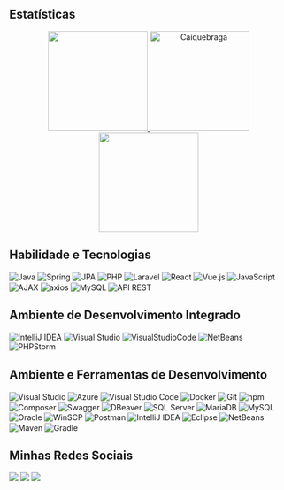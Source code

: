 
## Estatísticas

<div align="center">
    <a href="https://github.com/Caiquebraga">
        <img height="180em" src="https://github-readme-stats.vercel.app/api?username=Caiquebraga&show_icons=true&theme=blue-green&include_all_commits=true&count_private=true"/>
    </a>
    <a href="https://github.com/Caiquebraga">
        <img height="180em" src="https://github-readme-streak-stats.herokuapp.com/?user=Caiquebraga&&theme=tokyonight" alt="Caiquebraga" />
    </a>
    <a href="https://github.com/Caiquebraga">
        <img height="180em" src="https://github-readme-stats.vercel.app/api/top-langs/?username=Caiquebraga&layout=compact&langs_count=7&theme=blue-green"/>
    </a>
</div>

## Habilidade e Tecnologias

<div align="left">  
    <img align="center" alt="Java" src="https://img.shields.io/badge/Java-007396?style=for-the-badge&logo=java&logoColor=white">
    <img align="center" alt="Spring" src="https://img.shields.io/badge/Spring-6DB33F?style=for-the-badge&logo=spring&logoColor=white">
    <img align="center" alt="JPA" src="https://img.shields.io/badge/JPA-FF6D00?style=for-the-badge">
    <img align="center" alt="PHP" src="https://img.shields.io/badge/PHP-777BB4?style=for-the-badge&logo=php&logoColor=white">
    <img align="center" alt="Laravel" src="https://img.shields.io/badge/Laravel-FF2D20?style=for-the-badge&logo=laravel&logoColor=white">
    <img align="center" alt="React" src="https://img.shields.io/badge/React-61DAFB?style=for-the-badge&logo=react&logoColor=black">
    <img align="center" alt="Vue.js" src="https://img.shields.io/badge/Vue.js-4FC08D?style=for-the-badge&logo=vue.js&logoColor=white">
    <img align="center" alt="JavaScript" src="https://img.shields.io/badge/JavaScript-F7DF1E?style=for-the-badge&logo=javascript&logoColor=black">
    <img align="center" alt="AJAX" src="https://img.shields.io/badge/AJAX-0082FC?style=for-the-badge&logo=ajax&logoColor=white">
    <img align="center" alt="axios" src="https://img.shields.io/badge/axios-007ACC?style=for-the-badge&logo=axios&logoColor=white">
    <img align="center" alt="MySQL" src="https://img.shields.io/badge/MySQL-4479A1?style=for-the-badge&logo=mysql&logoColor=white">
    <img align="center" alt="API REST" src="https://img.shields.io/badge/API_REST-FF5733?style=for-the-badge">    
</div>

## Ambiente de Desenvolvimento Integrado

<div>
    <img align="center" alt="IntelliJ IDEA" src="https://img.shields.io/badge/IntelliJ%20IDEA-000000?style=for-the-badge&logo=intellij-idea&logoColor=white">
    <img align="center" alt="Visual Studio" src="https://img.shields.io/badge/Visual%20Studio-5C2D91?style=for-the-badge&logo=visual-studio&logoColor=white">
     <img align="center" alt="VisualStudioCode"                                             
src="https://img.shields.io/badge/Visual%20Studio%20Code-0078d7.svg?style=for-the-badge&logo=visual-studio-code&logoColor=white">
    <img align="center" alt="NetBeans"                                                                    
    src="https://img.shields.io/badge/NetBeans-1B6AC6?style=for-the-badge&logo=apache-netbeans-ide&logoColor=white">
    <img align="center" alt="PHPStorm" src="https://img.shields.io/badge/PHPStorm-000000?style=for-the-badge&logo=phpstorm&logoColor=white">
</div>

## Ambiente e Ferramentas de Desenvolvimento 

<div align="left">
     <img align="center" alt="Visual Studio"                                                        
    src="https://img.shields.io/badge/Visual%20Studio-5C2D91?style=for-the-badge&logo=visual-studio&logoColor=white">
    <img align="center" alt="Azure" src="https://img.shields.io/badge/Azure-0089D6?style=for-the-badge&logo=microsoft-azure&logoColor=white">
    <img align="center" alt="Visual Studio Code" src="https://img.shields.io/badge/Visual%20Studio%20Code-0078d7.svg?style=for-the- 
    badge&logo=visual-studio-code&logoColor=white">
    <img align="center" alt="Docker" src="https://img.shields.io/badge/docker-%230db7ed.svg?style=for-the-badge&logo=docker&logoColor=white"> 
    <img align="center" alt="Git" src="https://img.shields.io/badge/git-%23F05033.svg?style=for-the-badge&logo=git&logoColor=white"> 
    <img align="center" alt="npm" src="https://img.shields.io/badge/npm-CB3837?style=for-the-badge&logo=npm&logoColor=white">
    <img align="center" alt="Composer" src="https://img.shields.io/badge/Composer-885630?style=for-the-badge&logo=composer&logoColor=white">
    <img align="center" alt="Swagger" src="https://img.shields.io/badge/Swagger-85EA2D?style=for-the-badge&logo=swagger&logoColor=black">
    <img align="center" alt="DBeaver" src="https://img.shields.io/badge/DBeaver-430098?style=for-the-badge&logo=dbeaver&logoColor=white">
    <img align="center" alt="SQL Server"                                                                
    src="https://img.shields.io/badge/SQL_Server-CC2927?style=for-the-badge&logo=microsoft-sql-server&logoColor=white">
    <img align="center" alt="MariaDB" src="https://img.shields.io/badge/MariaDB-003545?style=for-the-badge&logo=mariadb&logoColor=white">
    <img align="center" alt="MySQL" src="https://img.shields.io/badge/mysql-%2300f.svg?style=for-the-badge&logo=mysql&logoColor=white">
    <img align="center" alt="Oracle" src="https://img.shields.io/badge/Oracle-F80000?style=for-the-badge&logo=oracle&logoColor=white">
    <img align="center" alt="WinSCP" src="https://img.shields.io/badge/WinSCP-167BB6?style=for-the-badge&logo=winscp&logoColor=white">
    <img align="center" alt="Postman" src="https://img.shields.io/badge/Postman-FF6C37?style=for-the-badge&logo=postman&logoColor=white">
    <img align="center" alt="IntelliJ IDEA" src="https://img.shields.io/badge/IntelliJ%20IDEA-000000?style=for-the-badge&logo=intellij-idea&logoColor=white">
    <img align="center" alt="Eclipse" src="https://img.shields.io/badge/Eclipse-2C2255?style=for-the-badge&logo=eclipse&logoColor=white">
    <img align="center" alt="NetBeans" src="https://img.shields.io/badge/NetBeans-1B6AC6?style=for-the-badge&logo=apache-netbeans-ide&logoColor=white">
    <img align="center" alt="Maven" src="https://img.shields.io/badge/Maven-C71A36?style=for-the-badge&logo=apache-maven&logoColor=white">
    <img align="center" alt="Gradle" src="https://img.shields.io/badge/Gradle-02303A?style=for-the-badge&logo=gradle&logoColor=white">
</div>
</div>

## Minhas Redes Sociais

<div align="left">
   <a href="mailto:caiquebsousa@outlook.com"><img                                                                 
src="https://img.shields.io/badge/-Outlook-%230078D4?style=for-the-badge&logo=microsoft-outlook&logoColor=white" target="_blank"></a>
  <a href="https://www.linkedin.com/in/caique-braga-sousa-8b08ab220/" target="_blank"><img src="https://img.shields.io/badge/-LinkedIn-%230077B5?style=for-the-badge&logo=linkedin&logoColor=white" target="_blank"></a>
  <a href="https://wa.me/+5561983419094"><img src="https://img.shields.io/badge/WhatsApp-25D366?style=for-the-badge&logo=whatsapp&logoColor=white" target="_blank"></a>
</div>
